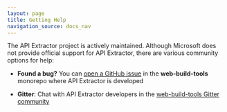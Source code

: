 ```yaml
---
layout: page
title: Getting Help
navigation_source: docs_nav
---
```


The API Extractor project is actively maintained.  Although Microsoft does not provide official support for
API Extractor, there are various community options for help:

- **Found a bug?** You can [open a GitHub issue](https://github.com/microsoft/rushstack/issues)
  in the **web-build-tools** monorepo where API Extractor is developed

- **Gitter**: Chat with API Extractor developers in
  the [web-build-tools Gitter community](https://gitter.im/web-build-tools/web-build-tools)
